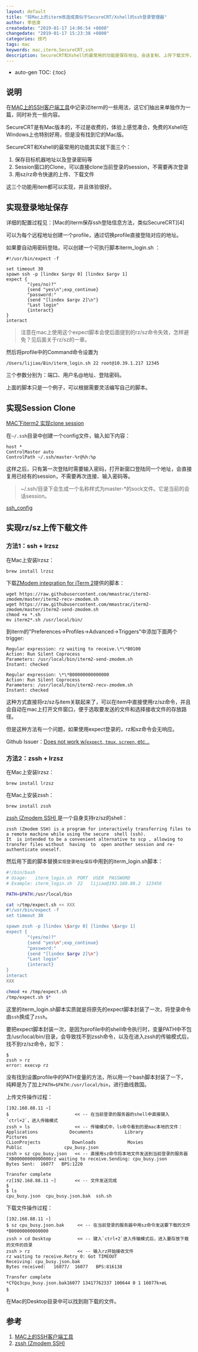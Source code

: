 ```yaml
---
layout: default
title: "将Mac上的iterm改造成类似于SecureCRT/Xshell的ssh登录管理器"
author: 李佶澳
createdate: "2019-01-17 14:06:54 +0800"
changedate: "2019-01-17 15:23:38 +0800"
categories: 技巧
tags: mac
keywords: mac,iterm,SecureCRT,ssh
description: SecureCRT和Xshell的最常用的功能是保存地址、会话复制、上传下载文件，用item都可以实现，并且体验很好。
---
```


* auto-gen TOC:
{:toc}

## 说明

在[MAC上的SSH客户端工具][1]中记录过iterm的一些用法，这它们抽出来单独作为一篇，同时补充一些内容。

SecureCRT是有Mac版本的，不过是收费的，体验上感觉凑合，免费的Xshell在Windows上也特别好用，但是没有找到它的Mac版。

SecureCRT和Xshell的最常用的功能其实就下面三个：

1. 保存目标机器地址以及登录密码等
2. Session窗口的Clone，可以直接clone当前登录的session，不需要再次登录
3. 用sz/rz命令快速的上传、下载文件 

这三个功能用item都可以实现，并且体验很好。

## 实现登录地址保存

详细的配置过程见：[Mac的iterm保存ssh登陆信息方法，类似SecureCRT][4]

可以为每个远程地址创建一个profile，通过切换profile直接登陆对应的地址。

如果要自动用密码登陆，可以创建一个可执行脚本iterm_login.sh ：

	#!/usr/bin/expect -f
	
	set timeout 30
	spawn ssh -p [lindex $argv 0] [lindex $argv 1]
	expect {
	        "(yes/no)?"
	        {send "yes\n";exp_continue}
	        "password:"
	        {send "[lindex $argv 2]\n"}
	        "Last login"
	        {interact}
	}
	interact

>注意在mac上使用这个expect脚本会使后面提到的rz/sz命令失效，怎样避免？见后面关于rz/sz的一章。

然后将profile中的Command命令设置为

	/Users/lijiao/Bin/iterm_login.sh 22 root@10.39.1.217 12345

三个参数分别为：端口、用户名@地址、登陆密码。

上面的脚本只是一个例子，可以根据需要灵活编写自己的脚本。

## 实现Session Clone

[MAC下iterm2 实现clone session](https://blog.csdn.net/xusensen/article/details/72785592)

在`~/.ssh`目录中创建一个config文件，输入如下内容：

	host *
	ControlMaster auto
	ControlPath ~/.ssh/master-%r@%h:%p

这样之后，只有第一次登陆时需要输入密码，打开新窗口登陆同一个地址，会直接复用已经有的session，不需要再次连接、输入密码等。

>~/.ssh/目录下会生成一个名称样式为master-*的sock文件。它是当前的会话session。

[ssh_config](https://linux.die.net/man/5/ssh_config)

## 实现rz/sz上传下载文件

### 方法1：ssh + lrzsz

在Mac上安装lrzsz：

	brew install lrzsz

下载[ZModem integration for iTerm 2](https://github.com/mmastrac/iterm2-zmodem)提供的脚本：

	wget https://raw.githubusercontent.com/mmastrac/iterm2-zmodem/master/iterm2-recv-zmodem.sh
	wget https://raw.githubusercontent.com/mmastrac/iterm2-zmodem/master/iterm2-send-zmodem.sh
	chmod +x *.sh
	mv iterm2*.sh /usr/local/bin/

到iterm的"Preferences->Profiles->Advanced->Triggers"中添加下面两个trigger:

	Regular expression: rz waiting to receive.\*\*B0100
	Action: Run Silent Coprocess
	Parameters: /usr/local/bin/iterm2-send-zmodem.sh
	Instant: checked
	
	Regular expression: \*\*B00000000000000
	Action: Run Silent Coprocess
	Parameters: /usr/local/bin/iterm2-recv-zmodem.sh
	Instant: checked

这种方式直接将rz/sz与item关联起来了，可以在item中直接使用rz/sz命令，并且会自动在mac上打开文件窗口，便于选取要发送的文件和选择接收文件的存放路径。

但是这种方法有一个问题，如果使用expect登录的，rz和sz命令会无响应。

Github Issuer：[Does not work w/`expect`, `tmux`, `screen`, etc...](https://github.com/mmastrac/iterm2-zmodem/issues/25)

### 方法2：zssh + lrzsz 

在Mac上安装lrzsz：

	brew install lrzsz

在Mac上安装zssh：

	brew install zssh

[zssh (Zmodem SSH) ][2]是一个自身支持rz/sz的shell：

	zssh (Zmodem SSH) is a program for interactively transferring files to a remote machine while using the secure  shell (ssh).  
	It  is intended to be a convenient alternative to scp , allowing to transfer files without  having  to  open another session and re-authenticate oneself. 

然后用下面的脚本替换`实现登录地址保存`中用到的iterm_login.sh脚本：

```bash
#!/bin/bash
# Usage:   iterm_login.sh  PORT  USER  PASSWORD
# Example: iterm_login.sh  22   lijiao@192.168.88.2  123456

PATH=$PATH:/usr/local/bin

cat >/tmp/expect.sh << XXX
#!/usr/bin/expect -f
set timeout 30

spawn zssh -p [lindex \$argv 0] [lindex \$argv 1]
expect {
        "(yes/no)?"
        {send "yes\n";exp_continue}
        "password:"
        {send "[lindex $argv 2]\n"}
        "Last login"
        {interact}
}
interact
XXX

chmod +x /tmp/expect.sh
/tmp/expect.sh $*
```

这里的iterm_login.sh脚本实质就是将原先的expect脚本封装了一次，将登录命令由`ssh`换成了`zssh`。

要把expect脚本封装一次，是因为profile中的shell命令执行时，变量PATH中不包含/usr/local/bin/目录，会导致找不到zssh命令，以及在进入zssh的传输模式后，找不到rz/sz命令，如下：

```
$
zssh > rz
error: execvp rz
```

没有找到设置profile中的PATH变量的方法，所以用一个bash脚本封装了一下， 纯粹是为了加上`PATH=$PATH:/usr/local/bin`，进行曲线救国。 

上传文件操作过程：

```
[192.168.88.11 ~]
$                         << -- 在当前登录的服务器的shell中直接键入`ctrl+2`，进入传输模式
zssh > ls                 << -- 传输模式中，ls命令看到的是mac本地的文件：
Applications            Documents            Library                Pictures     
CLionProjects            Downloads            Movies                Public                cpu_busy.json
zssh > sz cpu_busy.json   << -- 直接用sz命令将本地文件发送到当前登录的服务器
^XB00000000000000rz waiting to receive.Sending: cpu_busy.json
Bytes Sent:  16077   BPS:1220

Transfer complete
rz[192.168.88.11 ~]       << -- 文件发送完成
$
$ ls
cpu_busy.json  cpu_busy.json.bak  ssh.sh
```

下载文件操作过程：

```
[192.168.88.11 ~]
$ sz cpu_busy.json.bak     << -- 在当前登录的服务器中用sz命令发送要下载的文件
*B00000000000000
zssh > cd Desktop          << -- 键入`ctrl+2`进入传输模式后，进入要存放下载的文件的目录
zssh > rz                  << -- 输入rz开始接收文件
rz waiting to receive.Retry 0: Got TIMEOUT
Receiving: cpu_busy.json.bak
Bytes received:   16077/  16077   BPS:816138

Transfer complete
*CÝQ¢3cpu_busy.json.bak16077 13417762337 100644 0 1 16077k×øL
$
```

在Mac的Desktop目录中可以找到刚下载的文件。

## 参考

1. [MAC上的SSH客户端工具][1]
2. [zssh (Zmodem SSH) ][2]

[1]: https://www.lijiaocn.com/%E6%8A%80%E5%B7%A7/2017/03/29/mac-ssh-client-tools.html  "MAC上的SSH客户端工具"
[2]: http://zssh.sourceforge.net/ "zssh (Zmodem SSH) "
